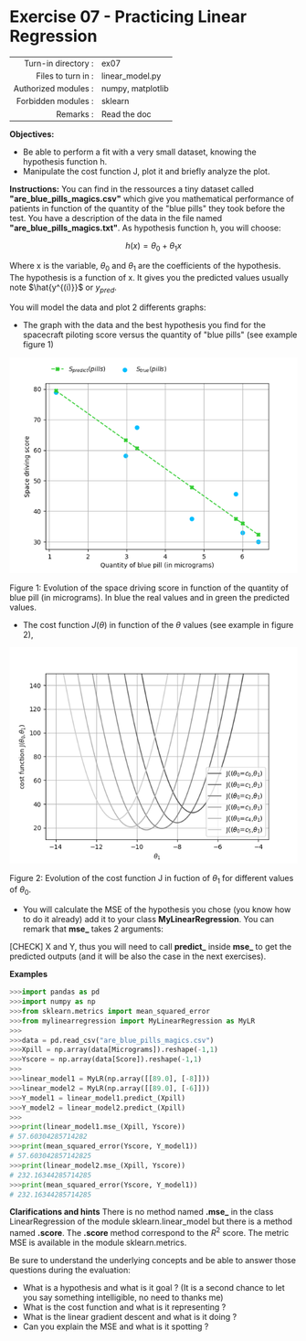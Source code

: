 # Exercise 07 - Practicing Linear Regression

|                         |                    |
| -----------------------:| ------------------ |
|   Turn-in directory :   |  ex07              |
|   Files to turn in :    |  linear\_model.py  |
|   Authorized modules :  |  numpy, matplotlib |
|   Forbidden modules :   |  sklearn           |
|   Remarks :             |  Read the doc      |

**Objectives:** 
* Be able to perform a fit with a very small dataset, knowing the hypothesis function h.
* Manipulate the cost function J, plot it and briefly analyze the plot.


**Instructions:**
You can find in the ressources a tiny dataset called __"are_blue_pills_magics.csv"__ which give you mathematical performance of patients in function of the quantity of the "blue pills" they took before the test. You have a description of the data in the file named __"are_blue_pills_magics.txt"__.
As hypothesis function h, you will choose:

$$
h(x) = \theta_0 + \theta_1x
$$

Where x is the variable, $\theta_0$ and $\theta_1$ are the coefficients of the hypothesis. The hypothesis is a function of x. It gives you the predicted values usually note $\hat{y^{(i)}}$ or $y_{pred}$.

You will model the data and plot 2 differents graphs:
* The graph with the data and the best hypothesis you find for the spacecraft piloting score versus the quantity of "blue pills" (see example figure 1)

<img src="day01/assets/ex04_score_vs_bluepills.png" />

Figure 1: Evolution of the space driving score in function of the quantity of blue pill (in micrograms). In blue the real values and in green the predicted values.

* The cost function $J(\theta)$ in function of the $\theta$ values (see example in figure 2),

<img src="day01/assets/ex04_J_vs_t1.png" />

Figure 2: Evolution of the cost function J in fuction of $\theta_1$ for different values of $\theta_0$.

* You will calculate the MSE of the hypothesis you chose (you know how to do it already) add it to your class **MyLinearRegression**. You can remark that **mse_** takes 2 arguments: 

[CHECK]
X and Y, thus you will need to call **predict_** inside **mse_** to get the predicted outputs (and it will be also the case in the next exercises).

**Examples**
```python
>>>import pandas as pd
>>>import numpy as np
>>>from sklearn.metrics import mean_squared_error
>>>from mylinearregression import MyLinearRegression as MyLR
>>>
>>>data = pd.read_csv("are_blue_pills_magics.csv")
>>>Xpill = np.array(data[Micrograms]).reshape(-1,1)
>>>Yscore = np.array(data[Score]).reshape(-1,1)
>>>
>>>linear_model1 = MyLR(np.array([[89.0], [-8]]))
>>>linear_model2 = MyLR(np.array([[89.0], [-6]]))
>>>Y_model1 = linear_model1.predict_(Xpill)
>>>Y_model2 = linear_model2.predict_(Xpill)
>>>
>>>print(linear_model1.mse_(Xpill, Yscore))
# 57.60304285714282
>>>print(mean_squared_error(Yscore, Y_model1))
# 57.603042857142825
>>>print(linear_model2.mse_(Xpill, Yscore))
# 232.16344285714285
>>>print(mean_squared_error(Yscore, Y_model1))
# 232.16344285714285
```

**Clarifications and hints**
There is no method named __.mse\___ in the class LinearRegression of the module sklearn.linear_model but there is a method named __.score__. The __.score__ method correspond to the $R^2$ score. The metric MSE is available in the module sklearn.metrics.

Be sure to understand the underlying concepts and be able to answer those questions during the evaluation:
* What is a hypothesis and what is it goal ? (It is a second chance to let you say something intelligible, no need to thanks me)
* What is the cost function and what is it representing ?
* What is the linear gradient descent and what is it doing ?
* Can you explain the MSE and what is it spotting ?
